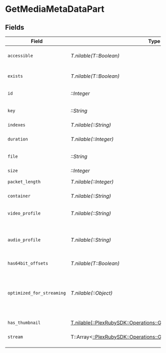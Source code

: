 # GetMediaMetaDataPart


## Fields

| Field                                                                                                                         | Type                                                                                                                          | Required                                                                                                                      | Description                                                                                                                   | Example                                                                                                                       |
| ----------------------------------------------------------------------------------------------------------------------------- | ----------------------------------------------------------------------------------------------------------------------------- | ----------------------------------------------------------------------------------------------------------------------------- | ----------------------------------------------------------------------------------------------------------------------------- | ----------------------------------------------------------------------------------------------------------------------------- |
| `accessible`                                                                                                                  | *T.nilable(T::Boolean)*                                                                                                       | :heavy_minus_sign:                                                                                                            | Indicates if the part is accessible.                                                                                          | true                                                                                                                          |
| `exists`                                                                                                                      | *T.nilable(T::Boolean)*                                                                                                       | :heavy_minus_sign:                                                                                                            | Indicates if the part exists.                                                                                                 | true                                                                                                                          |
| `id`                                                                                                                          | *::Integer*                                                                                                                   | :heavy_check_mark:                                                                                                            | Unique part identifier.                                                                                                       | 418385                                                                                                                        |
| `key`                                                                                                                         | *::String*                                                                                                                    | :heavy_check_mark:                                                                                                            | Key to access this part.                                                                                                      | /library/parts/418385/1735864239/file.mkv                                                                                     |
| `indexes`                                                                                                                     | *T.nilable(::String)*                                                                                                         | :heavy_minus_sign:                                                                                                            | N/A                                                                                                                           | sd                                                                                                                            |
| `duration`                                                                                                                    | *T.nilable(::Integer)*                                                                                                        | :heavy_minus_sign:                                                                                                            | Duration of the part in milliseconds.                                                                                         | 9610350                                                                                                                       |
| `file`                                                                                                                        | *::String*                                                                                                                    | :heavy_check_mark:                                                                                                            | File path for the part.                                                                                                       | /mnt/Movies_1/W/Wicked (2024).mkv                                                                                             |
| `size`                                                                                                                        | *::Integer*                                                                                                                   | :heavy_check_mark:                                                                                                            | File size in bytes.                                                                                                           | 30649952104                                                                                                                   |
| `packet_length`                                                                                                               | *T.nilable(::Integer)*                                                                                                        | :heavy_minus_sign:                                                                                                            | N/A                                                                                                                           | 188                                                                                                                           |
| `container`                                                                                                                   | *T.nilable(::String)*                                                                                                         | :heavy_minus_sign:                                                                                                            | Container format of the part.                                                                                                 | mkv                                                                                                                           |
| `video_profile`                                                                                                               | *T.nilable(::String)*                                                                                                         | :heavy_minus_sign:                                                                                                            | Video profile for the part.                                                                                                   | main 10                                                                                                                       |
| `audio_profile`                                                                                                               | *T.nilable(::String)*                                                                                                         | :heavy_minus_sign:                                                                                                            | The audio profile used for the media (e.g., DTS, Dolby Digital, etc.).                                                        | dts                                                                                                                           |
| `has64bit_offsets`                                                                                                            | *T.nilable(T::Boolean)*                                                                                                       | :heavy_minus_sign:                                                                                                            | N/A                                                                                                                           | false                                                                                                                         |
| `optimized_for_streaming`                                                                                                     | *T.nilable(::Object)*                                                                                                         | :heavy_minus_sign:                                                                                                            | Has this media been optimized for streaming. NOTE: This can be 0, 1, false or true                                            |                                                                                                                               |
| `has_thumbnail`                                                                                                               | [T.nilable(::PlexRubySDK::Operations::GetMediaMetaDataHasThumbnail)](../../models/operations/getmediametadatahasthumbnail.md) | :heavy_minus_sign:                                                                                                            | N/A                                                                                                                           | 1                                                                                                                             |
| `stream`                                                                                                                      | T::Array<[::PlexRubySDK::Operations::GetMediaMetaDataStream](../../models/operations/getmediametadatastream.md)>              | :heavy_minus_sign:                                                                                                            | An array of streams for this part.                                                                                            |                                                                                                                               |